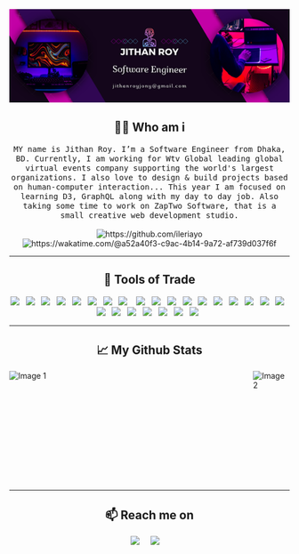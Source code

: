 <div style="width: 100%" align="center">
  <img src="https://github.com/JithanRoy/JithanRoy/blob/master/profileBanner.png" alt="header"/>
</div>

<!-- <h2 align="center"> (Open for Hiring)</h2>
 -->
<h2 align="center"> 👨‍💻 Who am i</h2>
<p align="center">
  <samp>MY name is Jithan Roy. I’m a Software Engineer from Dhaka, BD. Currently, I am working for Wtv Global leading global virtual events company supporting the world's largest organizations. I also love to design & build projects based on human-computer interaction...
This year I am focused on learning D3, GraphQL along with my day to day job. Also taking some time to work on ZapTwo Software, that is a small creative web development studio.
  </samp>
  <br> <br>
  <img src="https://komarev.com/ghpvc/?username=csalkemy" alt="https://github.com/ileriayo" />
    <img src="https://wakatime.com/badge/user/a52a40f3-c9ac-4b14-9a72-af739d037f6f.svg" alt="https://wakatime.com/@a52a40f3-c9ac-4b14-9a72-af739d037f6f"/>
</p>

<hr>

<h2 align="center"> 🔭 Tools of Trade</h2>
<p align="center">
    <img src="https://img.shields.io/badge/react-%2320232a.svg?style=for-the-badge&logo=react&logoColor=%2361DAFB" />&nbsp;&nbsp;
   <img src="https://img.shields.io/badge/react_native-%2320232a.svg?style=for-the-badge&logo=react&logoColor=%2361DAFB" />&nbsp;&nbsp;
   <img src="https://img.shields.io/badge/Next-black?style=for-the-badge&logo=next.js&logoColor=white" />&nbsp;&nbsp;
    <img src="https://img.shields.io/badge/nestjs-%23E0234E.svg?style=for-the-badge&logo=nestjs&logoColor=white" />&nbsp;&nbsp;
   <img src="https://img.shields.io/badge/Gatsby-%23663399.svg?style=for-the-badge&logo=gatsby&logoColor=white" />&nbsp;&nbsp;
  <img src="https://img.shields.io/badge/vuejs-%2335495e.svg?style=for-the-badge&logo=vuedotjs&logoColor=%234FC08D" />&nbsp;&nbsp;
  <img src="https://img.shields.io/badge/redux-%23593d88.svg?style=for-the-badge&logo=redux&logoColor=white" />&nbsp;&nbsp;
  <img src="https://img.shields.io/badge/node.js%20-%2343853D.svg?&style=for-the-badge&logo=node.js&logoColor=white" />&nbsp;&nbsp;&nbsp;
  <img src="https://img.shields.io/badge/angular-%23DD0031.svg?style=for-the-badge&logo=angular&logoColor=white" />&nbsp;&nbsp;
  <img src="https://img.shields.io/badge/tailwindcss-%2338B2AC.svg?style=for-the-badge&logo=tailwind-css&logoColor=white" />&nbsp;&nbsp;
  <img src="https://img.shields.io/badge/MUI-%230081CB.svg?style=for-the-badge&logo=mui&logoColor=white" />&nbsp;&nbsp;
  <img src="https://img.shields.io/badge/-AntDesign-%230170FE?style=for-the-badge&logo=ant-design&logoColor=white" />&nbsp;&nbsp;
  <img src="https://img.shields.io/badge/SASS-hotpink.svg?style=for-the-badge&logo=SASS&logoColor=white" />&nbsp;&nbsp;
  <img src="https://img.shields.io/badge/bootstrap-%238511FA.svg?style=for-the-badge&logo=bootstrap&logoColor=white" />&nbsp;&nbsp;
   <img src="https://img.shields.io/badge/bulma-00D0B1?style=for-the-badge&logo=bulma&logoColor=white" />&nbsp;&nbsp;
  <img src="https://img.shields.io/badge/Framer-black?style=for-the-badge&logo=framer&logoColor=blue" />&nbsp;&nbsp;
  <img src="https://img.shields.io/badge/chakra-%234ED1C5.svg?style=for-the-badge&logo=chakraui&logoColor=white" />&nbsp;&nbsp;
  <img src="https://img.shields.io/badge/Firebase-039BE5?style=for-the-badge&logo=Firebase&logoColor=white" />&nbsp;&nbsp;
  <img src="https://img.shields.io/badge/MongoDB-%234ea94b.svg?style=for-the-badge&logo=mongodb&logoColor=white" />&nbsp;&nbsp;
  <img src="https://img.shields.io/badge/mysql-%2300f.svg?style=for-the-badge&logo=mysql&logoColor=white" />&nbsp;&nbsp;
   <img src="https://img.shields.io/badge/Canva-%2300C4CC.svg?style=for-the-badge&logo=Canva&logoColor=white" />&nbsp;&nbsp;
  <img src="https://img.shields.io/badge/Pug-FFF?style=for-the-badge&logo=pug&logoColor=A86454" />&nbsp;&nbsp;
  <img src="https://img.shields.io/badge/Quasar-16B7FB?style=for-the-badge&logo=quasar&logoColor=black" />&nbsp;&nbsp;
  <img src="https://img.shields.io/badge/netlify-%23000000.svg?style=for-the-badge&logo=netlify&logoColor=#00C7B7" />&nbsp;&nbsp;
  <img src="https://img.shields.io/badge/vercel-%23000000.svg?style=for-the-badge&logo=vercel&logoColor=whit" />&nbsp;&nbsp;
</p>

<hr>

<h2 align="center">📈 My Github Stats</h2>

<div style="display: flex;align-content: center; align-items: center; justify-content:center; flex-direction: row;" >
    <img style="height: 200px; width:450px; margin-right: 10px" src="https://github-readme-stats.vercel.app/api?username=csalkemy&show_icons=true&theme=transparent" alt="Image 1">
    <img style="height: 200px;" src="https://github-readme-stats.vercel.app/api/top-langs/?username=anuraghazra&layout=compact" alt="Image 2">
</div>

<hr>

<h2  align="center">📫 Reach me on</h2>
<p align="center">
  <a target="_blank"href="https://www.linkedin.com/in/jithan-r-2b7a3323b/"><img src="https://img.shields.io/badge/linkedin-%230077B5.svg?&style=for-the-badge&logo=linkedin&logoColor=white" /></a>&nbsp;&nbsp;&nbsp;&nbsp;
  <a href="mailto:jithanroyjony@gmail.com?subject=Hello%20Alkemy,%20From%20Github"><img src="https://img.shields.io/badge/gmail-%23D14836.svg?&style=for-the-badge&logo=gmail&logoColor=white" /></a>&nbsp;&nbsp;&nbsp;&nbsp;
</p>
